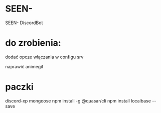 # SEEN-
 SEEN- DiscordBot

# do zrobienia:
dodać opcze włączania w configu srv

naprawić animegif

# paczki
discord-xp
mongoose
npm install -g @quasar/cli
npm install localbase --save